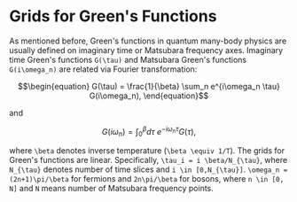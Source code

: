 # Grids for Green's Functions

As mentioned before, Green's functions in quantum many-body physics are usually defined on imaginary time or Matsubara frequency axes. Imaginary time Green's functions ``G(\tau)`` and Matsubara Green's functions ``G(i\omega_n)`` are related via Fourier transformation:

```math
\begin{equation}
G(\tau) = \frac{1}{\beta} \sum_n e^{i\omega_n \tau} G(i\omega_n),
\end{equation}
```

and

```math
\begin{equation}
G(i\omega_n) = \int^{\beta}_0 d\tau\ e^{-i\omega_n \tau} G(\tau),
\end{equation}
```

where ``\beta`` denotes inverse temperature (``\beta \equiv 1/T``). The grids for Green's functions are linear. Specifically, ``\tau_i = i \beta/N_{\tau}``, where ``N_{\tau}`` denotes number of time slices and ``i \in [0,N_{\tau}]``. ``\omega_n = (2n+1)\pi/\beta`` for fermions and ``2n\pi/\beta`` for bosons, where ``n \in [0, N]`` and ``N`` means number of Matsubara frequency points.

